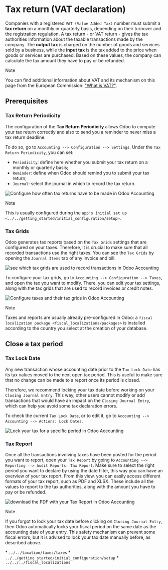 # Tax return (VAT declaration)

Companies with a registered `VAT (Value Added Tax)` number must submit a
**tax return** on a monthly or quarterly basis, depending on their
turnover and the registration regulation. A tax return - or VAT return -
gives the tax authorities information about the taxable transactions
made by the company. The **output tax** is charged on the number of
goods and services sold by a business, while the **input tax** is the
tax added to the price when goods or services are purchased. Based on
these values, the company can calculate the tax amount they have to pay
or be refunded.

<div class="note">

<div class="title">

Note

</div>

You can find additional information about VAT and its mechanism on this
page from the European Commission: ["What is
VAT?"](https://ec.europa.eu/taxation_customs/business/vat/what-is-vat_en).

</div>

## Prerequisites

### Tax Return Periodicity

The configuration of the **Tax Return Periodicity** allows Odoo to
compute your tax return correctly and also to send you a reminder to
never miss a tax return deadline.

To do so, go to `Accounting --> Configuration --> Settings`. Under the
`Tax Return Periodicity`, you can set:

  - `Periodicity`: define here whether you submit your tax return on a
    monthly or quarterly basis;
  - `Reminder`: define when Odoo should remind you to submit your tax
    return;
  - `Journal`: select the journal in which to record the tax return.

![Configure how often tax returns have to be made in Odoo
Accounting](tax_returns/tax_return_periodicity.png)

<div class="note">

<div class="title">

Note

</div>

This is usually configured during the `app's initial set up
<../../getting_started/initial_configuration/setup>`.

</div>

### Tax Grids

Odoo generates tax reports based on the `Tax Grids` settings that are
configured on your taxes. Therefore, it is crucial to make sure that all
recorded transactions use the right taxes. You can see the `Tax Grids`
by opening the `Journal Items` tab of any invoice and bill.

![see which tax grids are used to record transactions in Odoo
Accounting](tax_returns/tax_return_grids.png)

To configure your tax grids, go to `Accounting --> Configuration -->
Taxes`, and open the tax you want to modify. There, you can edit your
tax settings, along with the tax grids that are used to record invoices
or credit notes.

![Configure taxes and their tax grids in Odoo
Accounting](tax_returns/tax_return_taxes.png)

<div class="note">

<div class="title">

Note

</div>

Taxes and reports are usually already pre-configured in Odoo: a `fiscal
localization package
<fiscal_localizations/packages>` is installed according to the country
you select at the creation of your database.

</div>

## Close a tax period

### Tax Lock Date

Any new transaction whose accounting date prior to the `Tax Lock Date`
has its tax values moved to the next open tax period. This is useful to
make sure that no change can be made to a report once its period is
closed.

Therefore, we recommend locking your tax date before working on your
`Closing Journal Entry`. This way, other users cannot modify or add
transactions that would have an impact on the `Closing Journal Entry`,
which can help you avoid some tax declaration errors.

To check the current `Tax Lock Date`, or to edit it, go to `Accounting
--> Accounting --> Actions: Lock Dates`.

![Lock your tax for a specific period in Odoo
Accounting](tax_returns/tax_return_lock.png)

### Tax Report

Once all the transactions involving taxes have been posted for the
period you want to report, open your `Tax Report` by going to
`Accounting --> Reporting -->
Audit Reports: Tax Report`. Make sure to select the right period you
want to declare by using the date filter, this way you can have an
overview of your tax report. From this view, you can easily access
different formats of your tax report, such as
<span class="title-ref">PDF</span> and XLSX. These include all the
values to report to the tax authorities, along with the amount you have
to pay or be refunded.

![download the PDF with your Tax Report in Odoo
Accounting](tax_returns/tax_return_report.png)

<div class="note">

<div class="title">

Note

</div>

If you forgot to lock your tax date before clicking on `Closing Journal
Entry`, then Odoo automatically locks your fiscal period on the same
date as the accounting date of your entry. This safety mechanism can
prevent some fiscal errors, but it is advised to lock your tax date
manually before, as described above.

</div>

<div class="seealso">

\* `../../taxation/taxes/taxes` \*
`../../getting_started/initial_configuration/setup` \*
`../../../fiscal_localizations`

</div>
